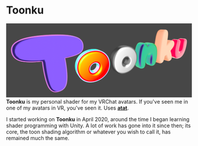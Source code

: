 # Toonku
![Toonku example](/res/toonku_example.png)
**Toonku** is my personal shader for my VRChat avatars. If you've seen me in one of my avatars in VR, you've seen it. Uses [**atat**](https://github.com/Lakuwu/atat).

I started working on **Toonku** in April 2020, around the time I began learning shader programming with Unity. A lot of work has gone into it since then; its core, the toon shading algorithm or whatever you wish to call it, has remained much the same.
